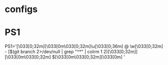 # configs

# PS1
PS1='\[\033[0;32m\]\[\033[0m\033[0;32m\]\u\[\033[0;36m\] @ \w\[\033[0;32m\] - [$(git branch 2>/dev/null | grep "^*" | colrm 1 2)\[\033[0;32m\]]\[\033[0m\033[0;32m\] \$\[\033[0m\033[0;32m\]\[\033[0m\] '
